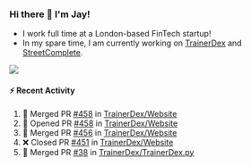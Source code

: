 ### Hi there 👋 I'm Jay!
* I work full time at a London-based FinTech startup!
* In my spare time, I am currently working on [TrainerDex](https://www.github.com/TrainerDex) and [StreetComplete](https://github.com/streetcomplete/StreetComplete).

[<img src="https://github-readme-stats.vercel.app/api/wakatime?username=TurnrDev&layout=compact&custom_title=Last 7 Days Language Breakdown" />](https://wakatime.com/@TurnrDev)  

#### :zap: Recent Activity
<!--START_SECTION:activity-->
1. 🎉 Merged PR [#458](https://github.com/TrainerDex/Website/pull/458) in [TrainerDex/Website](https://github.com/TrainerDex/Website)
2. 💪 Opened PR [#458](https://github.com/TrainerDex/Website/pull/458) in [TrainerDex/Website](https://github.com/TrainerDex/Website)
3. 🎉 Merged PR [#456](https://github.com/TrainerDex/Website/pull/456) in [TrainerDex/Website](https://github.com/TrainerDex/Website)
4. ❌ Closed PR [#451](https://github.com/TrainerDex/Website/pull/451) in [TrainerDex/Website](https://github.com/TrainerDex/Website)
5. 🎉 Merged PR [#38](https://github.com/TrainerDex/TrainerDex.py/pull/38) in [TrainerDex/TrainerDex.py](https://github.com/TrainerDex/TrainerDex.py)
<!--END_SECTION:activity-->

